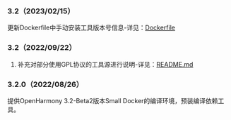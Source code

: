### 3.2（2023/02/15）

更新Dockerfile中手动安装工具版本号信息-详见：[Dockerfile](./Dockerfile)

### 3.2（2022/09/22）

1. 补充对部分使用GPL协议的工具源进行说明-详见：[README.md](./RREADME.md)

### 3.2.0（2022/08/26）

提供OpenHarmony 3.2-Beta2版本Small Docker的编译环境，预装编译依赖工具。